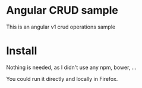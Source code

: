 # Angular CRUD sample
This is an angular v1 crud operations sample

# Install
Nothing is needed, as I didn't use any npm, bower, ...

You could run it directly and locally in Firefox.